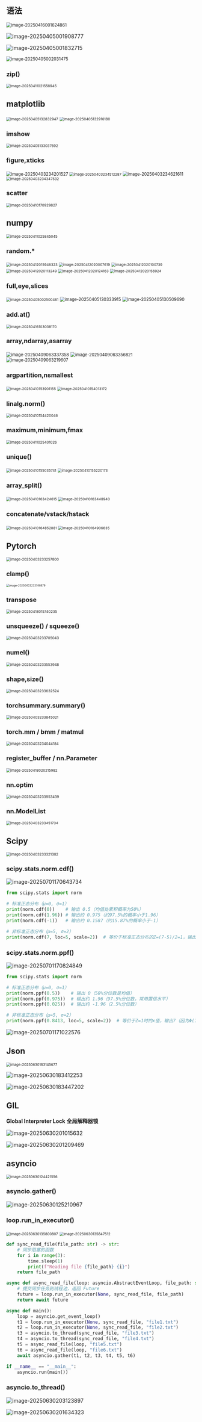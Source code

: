 ## 语法

<img src="assets\image-20250416001624861.png" alt="image-20250416001624861" style="zoom: 80%;" /> 

![image-20250405001908777](assets\image-20250405001908777.png) 

![image-20250405001832715](assets\image-20250405001832715.png) 

<img src="assets\image-20250405002031475.png" alt="image-20250405002031475" style="zoom:80%;" /> 

### zip()

<img src="assets\image-20250411021558945.png" alt="image-20250411021558945" style="zoom:67%;" />  

## matplotlib

<img src="assets\image-20250405132832947.png" alt="image-20250405132832947" style="zoom:67%;" />  

<img src="assets\image-20250405132916180.png" alt="image-20250405132916180" style="zoom:67%;" /> 

### imshow

<img src="assets\image-20250405133037692.png" alt="image-20250405133037692" style="zoom:67%;" /> 

### figure,xticks

<img src="assets\image-20250403234201527.png" alt="image-20250403234201527" style="zoom: 80%;" /> 

<img src="assets\image-20250403234512287.png" alt="image-20250403234512287" style="zoom:67%;" /> 

<img src="assets\image-20250403234621611.png" alt="image-20250403234621611" style="zoom:80%;" /> 

<img src="assets\image-20250403234347532.png" alt="image-20250403234347532" style="zoom:67%;" /> 

### scatter

<img src="assets\image-20250410170929827.png" alt="image-20250410170929827" style="zoom:67%;" />  

## numpy

<img src="assets\image-20250411025845045.png" alt="image-20250411025845045" style="zoom:67%;" /> 

### random.*

<img src="assets\image-20250412015946323.png" alt="image-20250412015946323" style="zoom: 67%;" /> 

<img src="assets\image-20250412020007619.png" alt="image-20250412020007619" style="zoom:67%;" /> 

<img src="assets\image-20250412020100739.png" alt="image-20250412020100739" style="zoom:67%;" /> 

<img src="assets\image-20250412020113249.png" alt="image-20250412020113249" style="zoom:67%;" /> 

<img src="assets\image-20250412020124163.png" alt="image-20250412020124163" style="zoom:67%;" /> 

<img src="assets\image-20250412020156924.png" alt="image-20250412020156924" style="zoom:67%;" /> 

### full,eye,slices

<img src="assets\image-20250405002500461.png" alt="image-20250405002500461" style="zoom:67%;" /> 

<img src="assets\image-20250405130333915.png" alt="image-20250405130333915" style="zoom:80%;" /> 

<img src="assets\image-20250405130509690.png" alt="image-20250405130509690" style="zoom: 80%;" />  

### add.at()

<img src="assets\image-20250416103038170.png" alt="image-20250416103038170" style="zoom:67%;" /> 

### array,ndarray,asarray

<img src="assets\image-20250409063337358.png" alt="image-20250409063337358" style="zoom:80%;" /> 

<img src="assets\image-20250409063356821.png" alt="image-20250409063356821" style="zoom:80%;" /> 

<img src="assets\image-20250409063219607.png" alt="image-20250409063219607" style="zoom:80%;" /> 

### argpartition,nsmallest

<img src="assets\image-20250410153901155.png" alt="image-20250410153901155" style="zoom:67%;" /> 

<img src="assets\image-20250410154013172.png" alt="image-20250410154013172" style="zoom:67%;" /> 

### linalg.norm()

<img src="assets\image-20250410154420046.png" alt="image-20250410154420046" style="zoom:67%;" /> 

### maximum,minimum,fmax

<img src="assets\image-20250411025401026.png" alt="image-20250411025401026" style="zoom:67%;" /> 

### unique()

<img src="assets\image-20250410155035741.png" alt="image-20250410155035741" style="zoom: 67%;" /> 

 <img src="assets\image-20250410155220173.png" alt="image-20250410155220173" style="zoom:67%;" /> 

### array_split()

<img src="assets\image-20250410163424615.png" alt="image-20250410163424615" style="zoom: 67%;" /> 

<img src="assets\image-20250410163448940.png" alt="image-20250410163448940" style="zoom:67%;" /> 

### concatenate/vstack/hstack

<img src="assets\image-20250410164852881.png" alt="image-20250410164852881" style="zoom:67%;" /> 

<img src="assets\image-20250410164906635.png" alt="image-20250410164906635" style="zoom:67%;" /> 

## Pytorch

<img src="assets\image-20250403233257800.png" alt="image-20250403233257800" style="zoom:67%;" /> 

### clamp()

<img src="assets\image-20250403233746879.png" alt="image-20250403233746879" style="zoom:50%;" /> 

### transpose

<img src="assets\image-20250418015740235.png" alt="image-20250418015740235" style="zoom:67%;" /> 

### unsqueeze() / squeeze()

<img src="assets\image-20250403233705043.png" alt="image-20250403233705043" style="zoom:67%;" /> 

### numel()

<img src="assets\image-20250403233553948.png" alt="image-20250403233553948" style="zoom:67%;" /> 

### shape,size()

<img src="assets\image-20250403233632524.png" alt="image-20250403233632524" style="zoom:67%;" /> 

### torchsummary.summary()

<img src="assets\image-20250403233845021.png" alt="image-20250403233845021" style="zoom:67%;" /> 

### torch.mm / bmm / matmul

<img src="assets\image-20250403234044184.png" alt="image-20250403234044184" style="zoom:67%;" /> 

### register_buffer / nn.Parameter

<img src="assets\image-20250418020215982.png" alt="image-20250418020215982" style="zoom:67%;" /> 

### nn.optim

<img src="assets\image-20250403233953439.png" alt="image-20250403233953439" style="zoom:67%;" /> 

### nn.ModelList

<img src="assets\image-20250403233451734.png" alt="image-20250403233451734" style="zoom:67%;" /> 

## Scipy

<img src="assets\image-20250403233321382.png" alt="image-20250403233321382" style="zoom:67%;" /> 

### scipy.stats.norm.cdf()

![image-20250701170643734](assets/image-20250701170643734.png) 

```python
from scipy.stats import norm

# 标准正态分布（μ=0, σ=1）
print(norm.cdf(0))    # 输出 0.5（均值处累积概率为50%）
print(norm.cdf(1.96)) # 输出约 0.975（约97.5%的概率小于1.96）
print(norm.cdf(-1))   # 输出约 0.1587（约15.87%的概率小于-1）

# 非标准正态分布（μ=5, σ=2）
print(norm.cdf(7, loc=5, scale=2))  # 等价于标准正态分布的Z=(7-5)/2=1，输出约0.8413
```

### scipy.stats.norm.ppf()

![image-20250701170824849](assets/image-20250701170824849.png) 

```python
from scipy.stats import norm

# 标准正态分布（μ=0, σ=1）
print(norm.ppf(0.5))    # 输出 0（50%分位数是均值）
print(norm.ppf(0.975))  # 输出约 1.96（97.5%分位数，常用置信水平）
print(norm.ppf(0.025))  # 输出约 -1.96（2.5%分位数）

# 非标准正态分布（μ=5, σ=2）
print(norm.ppf(0.8413, loc=5, scale=2))  # 等价于Z=1时的x值，输出7（因为Φ(1)=0.8413）
```

![image-20250701171022576](assets/image-20250701171022576.png) 

## Json

<img src="assets/image-20250630183145677.png" alt="image-20250630183145677" style="zoom:67%;" />  

![image-20250630183412253](assets/image-20250630183412253.png) 

![image-20250630183447202](assets/image-20250630183447202.png) 

## GIL

**Global Interpreter Lock** **全局解释器锁**

![image-20250630201015632](assets/image-20250630201015632.png) 

![image-20250630201209469](assets/image-20250630201209469.png) 

## asyncio

<img src="assets/image-20250630124421556.png" alt="image-20250630124421556" style="zoom:67%;" /> 

### asyncio.gather()

![image-20250630125210967](assets/image-20250630125210967.png)  

### loop.run_in_executor()

<img src="assets/image-20250630135800807.png" alt="image-20250630135800807" style="zoom: 67%;" /> 

<img src="assets/image-20250630135847512.png" alt="image-20250630135847512" style="zoom:67%;" /> 

```python
def sync_read_file(file_path: str) -> str:
    # 同步阻塞的函数
    for i in range(3):
        time.sleep(1)
        print(f"Reading file {file_path} {i}")
    return file_path

async def async_read_file(loop: asyncio.AbstractEventLoop, file_path: str) -> str:
    # 提交同步任务到线程池，返回 Future
    future = loop.run_in_executor(None, sync_read_file, file_path)
    return await future

async def main():
    loop = asyncio.get_event_loop()
    t1 = loop.run_in_executor(None, sync_read_file, "file1.txt")
    t2 = loop.run_in_executor(None, sync_read_file, "file2.txt")
    t3 = asyncio.to_thread(sync_read_file, "file3.txt")
    t4 = asyncio.to_thread(sync_read_file, "file4.txt")
    t5 = async_read_file(loop, "file5.txt")
    t6 = async_read_file(loop, "file6.txt")
    await asyncio.gather(t1, t2, t3, t4, t5, t6)

if __name__ == "__main__":
    asyncio.run(main())
```

### asyncio.to_thread()

![image-20250630203123897](assets/image-20250630203123897.png) 

![image-20250630201634323](assets/image-20250630201634323.png) 
